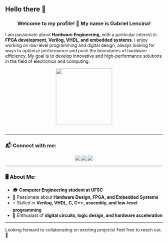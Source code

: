 ## Hello there 👋  

<div align="center">
  <h3>Welcome to my profile! 👋 My name is Gabriel Lencina!</h3>
</div>

I am passionate about **Hardware Engineering**, with a particular interest in **FPGA development, Verilog, VHDL, and embedded systems**. I enjoy working on low-level programming and digital design, always looking for ways to optimize performance and push the boundaries of hardware efficiency. My goal is to develop innovative and high-performance solutions in the field of electronics and computing.

<div align="center">
  <a href="https://github.com/Cyitron">
    <img height="180em" src="https://github-readme-stats.vercel.app/api/top-langs/?username=Cyitron&layout=compact&langs_count=7&theme=dracula"/>
  </a>
</div>

<div style="display: inline_block"><br></div>
    
---

### 📬 Connect with me:
<div align="center"> 
  <a href="https://www.instagram.com/gabriellencina/" target="_blank">
    <img src="https://img.shields.io/badge/-Instagram-%23E4405F?style=for-the-badge&logo=instagram&logoColor=white" target="_blank">
  </a>
  <a href = "mailto:gclencinaclark@gmail.com">
    <img src="https://img.shields.io/badge/-Gmail-%23333?style=for-the-badge&logo=gmail&logoColor=white" target="_blank">
  </a>
  <a href="https://www.linkedin.com/in/gabriel-caldieraro-lencina/" target="_blank">
    <img src="https://img.shields.io/badge/-LinkedIn-%230077B5?style=for-the-badge&logo=linkedin&logoColor=white" target="_blank">
  </a> 
</div>

---

### 🖥️ About Me:
- 🎓 **Computer Engineering student at UFSC**  
- 🔬 Passionate about **Hardware Design, FPGA, and Embedded Systems**  
- ⚡ Skilled in **Verilog, VHDL, C, C++, assembly, and low-level programming**  
- 🚀 Enthusiast of **digital circuits, logic design, and hardware acceleration**  

---

Looking forward to collaborating on exciting projects! Feel free to reach out. 🚀
